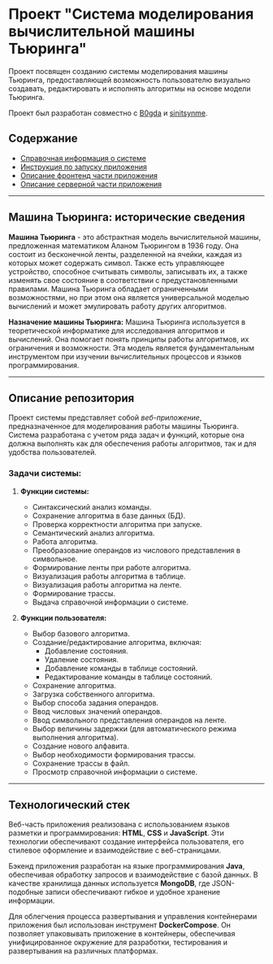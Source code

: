 # Проект "Система моделирования вычислительной машины Тьюринга"

Проект посвящен созданию системы моделирования машины Тьюринга, предоставляющей возможность пользователю визуально создавать, редактировать и исполнять алгоритмы на основе модели Тьюринга.

Проект был разработан совместно с [B0gda](https://github.com/B0gda) и [sinitsynme](https://github.com/sinitsynme).

## Содержание
- [Справочная информация о системе](/instructions/programAbout.md)
- [Инструкция по запуску приложения](/instructions/launchSteps.md)
- [Описание фронтенд части приложения](/FrontTuring/readme.md)
- [Описание серверной части приложения](/BackTuring/README.md)

---

## Машина Тьюринга: исторические сведения

**Машина Тьюринга** - это абстрактная модель вычислительной машины, предложенная математиком Аланом Тьюрингом в 1936 году. Она состоит из бесконечной ленты, разделенной на ячейки, каждая из которых может содержать символ. Также есть управляющее устройство, способное считывать символы, записывать их, а также изменять свое состояние в соответствии с предустановленными правилами. Машина Тьюринга обладает ограниченными возможностями, но при этом она является универсальной моделью вычислений и может эмулировать работу других алгоритмов.

**Назначение машины Тьюринга:**
Машина Тьюринга используется в теоретической информатике для исследования алгоритмов и вычислений. Она помогает понять принципы работы алгоритмов, их ограничения и возможности. Эта модель является фундаментальным инструментом при изучении вычислительных процессов и языков программирования.


---

## Описание репозитория

Проект системы представляет собой *веб-приложение*, предназначенное для моделирования работы машины Тьюринга. Система разработана с учетом ряда задач и функций, которые она должна выполнять как для обеспечения работы алгоритмов, так и для удобства пользователей.

### Задачи системы:
1. **Функции системы:**
   - Синтаксический анализ команды.
   - Сохранение алгоритма в базе данных (БД).
   - Проверка корректности алгоритма при запуске.
   - Семантический анализ алгоритма.
   - Работа алгоритма.
   - Преобразование операндов из числового представления в символьное.
   - Формирование ленты при работе алгоритма.
   - Визуализация работы алгоритма в таблице.
   - Визуализация работы алгоритма на ленте.
   - Формирование трассы.
   - Выдача справочной информации о системе.

2. **Функции пользователя:**
   - Выбор базового алгоритма.
   - Создание/редактирование алгоритма, включая:
     - Добавление состояния.
     - Удаление состояния.
     - Добавление команды в таблице состояний.
     - Редактирование команды в таблице состояний.
   - Сохранение алгоритма.
   - Загрузка собственного алгоритма.
   - Выбор способа задания операндов.
   - Ввод числовых значений операндов.
   - Ввод символьного представления операндов на ленте.
   - Выбор величины задержки (для автоматического режима выполнения алгоритма).
   - Создание нового алфавита.
   - Выбор необходимости формирования трассы.
   - Сохранение трассы в файл.
   - Просмотр справочной информации о системе.

---

## Технологический стек

Веб-часть приложения реализована с использованием языков разметки и программирования: **HTML**, **CSS** и **JavaScript**. Эти технологии обеспечивают создание интерфейса пользователя, его стилевое оформление и взаимодействие с веб-страницами.

Бэкенд приложения разработан на языке программирования **Java**, обеспечивая обработку запросов и взаимодействие с базой данных. В качестве хранилища данных используется **MongoDB**, где JSON-подобные записи обеспечивают гибкое и удобное хранение информации.

Для облегчения процесса развертывания и управления контейнерами приложения был использован инструмент **DockerCompose**. Он позволяет упаковывать приложение в контейнеры, обеспечивая унифицированное окружение для разработки, тестирования и развертывания на различных платформах.
